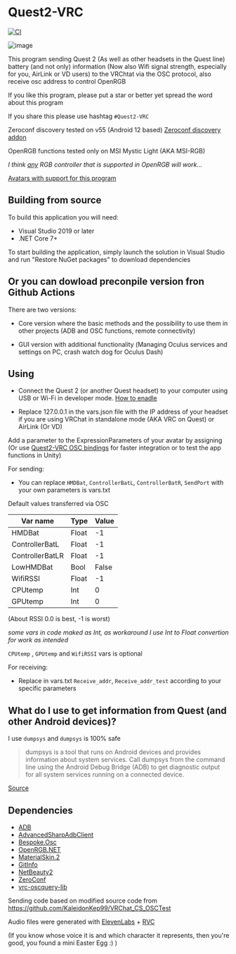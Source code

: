 # Quest2-VRC
[![CI](https://github.com/Sergey004/Quest2-VRC/actions/workflows/main.yml/badge.svg)](https://github.com/Sergey004/Quest2-VRC/actions/workflows/main.yml)

![image](https://github.com/Sergey004/Quest2-VRC/assets/11889498/19633fbb-389a-4b6e-a185-e864a62a24f7)

This program sending Quest 2 (As well as other headsets in the Quest line) battery (and not only) information (Now also Wifi signal strength, especially for you, AirLink or VD users) to the VRChtat via the OSC protocol, also receive osc address to control OpenRGB

If you like this program, please put a star or better yet spread the word about this program

If you share this please use hashtag ``#Quest2-VRC``

Zeroconf discovery tested on v55 (Android 12 based) [Zeroconf discovery addon](https://github.com/Sergey004/Quest2-VRC/releases/tag/New_Addon)

OpenRGB functions tested only on MSI Mystic Light (AKA MSI-RGB)

*I think [any](https://github.com/Sergey004/E1.31-to-OSC) RGB controller that is supported in OpenRGB will work...*

[Avatars with support for this program](Avatars%20with%20Quest2-VRC%20support.md)

## Building from source
To build this application you will need:
- Visual Studio 2019 or later
- .NET Core 7+

To start building the application, simply launch the solution in Visual Studio and run "Restore NuGet packages" to download dependencies

## Or you can dowload preconpile version fron Github Actions

There are two versions:

- Core version where the basic methods and the possibility to use them in other projects (ADB and OSC functions, remote connectivity)

- GUI version with additional functionality (Мanaging Oculus services and settings on PC, crash watch dog for Oculus Dash)

## Using

- Connect the Quest 2 (or another Quest headset) to your computer using USB or Wi-Fi in developer mode. [How to enadle](https://www.wikihow.com/Enable-Developer-Mode-Oculus-Quest-2)
 
- Replace 127.0.0.1 in the vars.json file with the IP address of your headset if you are using VRChat in standalone mode (AKA VRC on Quest) or AirLink (Or VD) 

Add a parameter to the ExpressionParameters of your avatar by assigning (Or use [Quest2-VRC OSC bindings](Bindings/Quest2-VRC%20OSC%20bindings.unitypackage) for faster integration or to test the app functions in Unity)

For sending:
- You can replace ```HMDBat```, ```ControllerBatL```, ```ControllerBatR```, ```SendPort``` with your own parameters is vars.txt

Default values transferred via OSC

|Var name|Type|Value|
|---|---|---|
|HMDBat|Float|-1|
|ControllerBatL|Float|-1|
|ControllerBatLR|Float|-1|
|LowHMDBat|Bool|False|
|WifiRSSI|Float|-1|
|CPUtemp|Int|0|
|GPUtemp|Int|0|

(About RSSI 0.0 is best, -1 is worst) 

*some vars in code maked as Int, as workaround I use Int to Float convertion for work as intended*

```CPUtemp``` , ```GPUtemp``` and ```WifiRSSI``` vars is optional

For receiving:
- Replace in vars.txt ```Receive_addr```, ```Receive_addr_test``` according to your specific parameters

## What do I use to get information from Quest (and other Android devices)?

I use ``dumpsys`` and ``dumpsys`` is 100% safe

> dumpsys is a tool that runs on Android devices and provides information about system services. Call dumpsys from the command line using the Android Debug Bridge (ADB) to get diagnostic output for all system services running on a connected device.

[Source](https://developer.android.com/tools/dumpsys)

## Dependencies

- [ADB](https://developer.android.com/studio/releases/platform-tools)
- [AdvancedSharpAdbClient](https://github.com/yungd1plomat/AdvancedSharpAdbClient)
- [Bespoke.Osc](https://bitbucket.org/pvarcholik/bespoke.osc)
- [OpenRGB.NET](https://github.com/diogotr7/OpenRGB.NET)
- [MaterialSkin.2](https://github.com/leocb/MaterialSkin)
- [GitInfo](https://github.com/devlooped/GitInfo)
- [NetBeauty2](https://github.com/nulastudio/NetBeauty2)
- [ZeroConf](https://github.com/novotnyllc/Zeroconf)
- [vrc-oscquery-lib](https://github.com/vrchat-community/vrc-oscquery-lib)

Sending code based on modified source code from https://github.com/KaleidonKep99/VRChat_CS_OSCTest

Audio files were generated with [ElevenLabs](https://elevenlabs.io/speech-synthesis) + [RVC](https://github.com/Mangio621/Mangio-RVC-Fork)

(If you know whose voice it is and which character it represents, then you're good, you found a mini Easter Egg :) )

